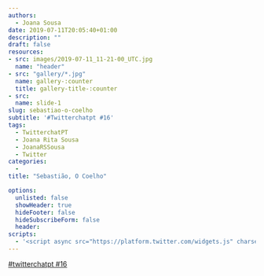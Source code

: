 ```yaml
---
authors:
  - Joana Sousa
date: 2019-07-11T20:05:40+01:00
description: ""
draft: false
resources: 
- src: images/2019-07-11_11-21-00_UTC.jpg
  name: "header"
- src: "gallery/*.jpg"
  name: gallery-:counter
  title: gallery-title-:counter
- src:
  name: slide-1
slug: sebastiao-o-coelho
subtitle: '#Twitterchatpt #16'
tags: 
  - TwitterchatPT
  - Joana Rita Sousa
  - JoanaRSSousa
  - Twitter
categories: 
  - 
title: "Sebastião, O Coelho"

options:
  unlisted: false
  showHeader: true
  hideFooter: false
  hideSubscribeForm: false
  header:
scripts:
  - '<script async src="https://platform.twitter.com/widgets.js" charset="utf-8"></script>'
---
```


<a class="twitter-moment" href="https://twitter.com/i/moments/1149348405682036736?ref_src=twsrc%5Etfw">#twitterchatpt #16 </a>
